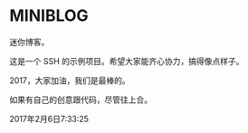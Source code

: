 # MINIBLOG

迷你博客。

这是一个 SSH 的示例项目。希望大家能齐心协力，搞得像点样子。

2017，大家加油，我们是最棒的。



如果有自己的创意跟代码，尽管往上合。

2017年2月6日7:33:25
